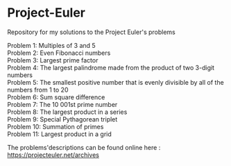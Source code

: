 # Project-Euler
Repository for my solutions to the Project Euler's problems

Problem 1: Multiples of 3 and 5\
Problem 2: Even Fibonacci numbers\
Problem 3: Largest prime factor\
Problem 4: The largest palindrome made from the product of two 3-digit numbers\
Problem 5: The smallest positive number that is evenly divisible by all of the numbers from 1 to 20\
Problem 6: Sum square difference\
Problem 7: The 10 001st prime number\
Problem 8: The largest product in a series\
Problem 9: Special Pythagorean triplet\
Problem 10: Summation of primes\
Problem 11: Largest product in a grid

The problems'descriptions can be found online here : https://projecteuler.net/archives
